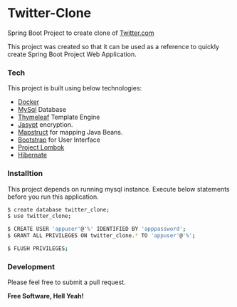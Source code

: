 # Twitter-Clone
Spring Boot Project to create clone of [Twitter.com](http://Twitter.com)

This project was created so that it can be used as a reference to quickly create Spring Boot Project Web Application.

### Tech
This project is built using below technologies:
* [Docker](https://www.docker.com/)
* [MySql](https://www.mysql.com/) Database 
* [Thymeleaf](https://www.thymeleaf.org/) Template Engine
* [Jasypt](http://www.jasypt.org/) encryption.
* [Mapstruct](https://mapstruct.org/) for mapping Java Beans.
* [Bootstrap](https://getbootstrap.com/) for User Interface
* [Project Lombok](https://projectlombok.org/)
* [Hibernate](https://hibernate.org/)

### Installtion
This project depends on running mysql instance.
Execute below statements before you run this application.
```sh
$ create database twitter_clone;
$ use twitter_clone;

$ CREATE USER 'appuser'@'%' IDENTIFIED BY 'apppassword';
$ GRANT ALL PRIVILEGES ON twitter_clone.* TO 'appuser'@'%';

$ FLUSH PRIVILEGES;
```

### Development
Please feel free to submit a pull request.

**Free Software, Hell Yeah!**
